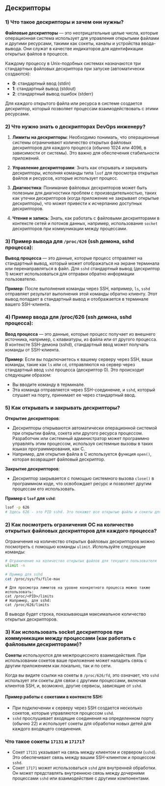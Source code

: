 ## Дескрипторы

### 1) Что такое дескрипторы и зачем они нужны?

**Файловые дескрипторы** — это неотрицательные целые числа, которые операционная система использует для управления открытыми файлами и другими ресурсами, такими как сокеты, каналы и устройства ввода-вывода. Они служат в качестве индикаторов для идентификации открытых файлов в процессе.

Каждому процессу в Unix-подобных системах назначаются три стандартных файловых дескриптора при запуске (автоматически создаются):
- **0**: стандартный ввод (stdin)
- **1**: стандартный вывод (stdout)
- **2**: стандартный вывод ошибок (stderr)

Для каждого открытого файла или ресурса в системе создается дескриптор, который позволяет процессам взаимодействовать с этими ресурсами.

### 2) Что нужно знать о дескрипторах DevOps инженеру?

1. **Лимиты на дескрипторы**: Необходимо понимать, что операционные системы ограничивают количество открытых файловых дескрипторов для каждого процесса (обычно 1024 или 4096, в зависимости от системы). Это важно для обеспечения стабильности приложений.

2. **Управление дескрипторами**: Знать как открывать и закрывать дескрипторы, исполняя команды типа `lsof` для просмотра открытых файлов и ресурсов, которые использует процесс.

3. **Диагностика**: Понимание файловых дескрипторов может быть полезным для диагностики проблем с производительностью, таких как утечки дескрипторов (когда приложение не закрывает открытые дескрипторы), что может привести к исчерпанию доступных дескрипторов.

4. **Чтение и запись**: Знать, как работать с файловыми дескрипторами в контексте сетей и потоков данных, например, использование `socket` дескрипторов при коммуникации между процессами.

### 3) Пример вывода для `/proc/626` (ssh демона, sshd процесса):

**Вывод процесса** — это данные, которые процесс отправляет на стандартный вывод, который может отображаться на экране терминала или перенаправляться в файл. Для `sshd` стандартный вывод (дескриптор 1) может использоваться для отправки обратно информации пользователю.

**Пример**: После выполнения команды через SSH, например, `ls`, `sshd` отправляет результат выполнения этой команды обратно клиенту. Этот вывод попадает в стандартный вывод и отображается в терминале вашего SSH-клиента.

### 4) Пример ввода для /proc/626 (ssh демона, sshd процесса):

**Ввод процесса** — это данные, которые процесс получает из внешнего источника, например, с клавиатуры, из файла или от другого процесса. В контексте SSH-демона (sshd), стандартный ввод может получать команды от SSH-клиента.

**Пример**: Если вы подключаетесь к вашему серверу через SSH, ваши команды, такие как `ls` или `cd`, отправляются на сервер через стандартный ввод `sshd` процесса (дескриптор 0). Это происходит следующим образом:
- Вы вводите команду в терминале.
- Эта команда отправляется через SSH-соединение, и `sshd`, который слушает на порту, принимает ее через стандартный ввод.

### 5) Как открывать и закрывать дескрипторы?

**Открытие дескрипторов**:
- Дескрипторы открываются автоматически операционной системой при открытии файла, сокета или другого ресурса процессом. Разработчик или системный администратор может программно управлять этим процессом, используя системные вызовы в таких языках программирования, как C.
- Например, для открытия файла в C используется функция `open()`, которая возвращает файловый дескриптор.

**Закрытие дескрипторов**:
- Дескриптор закрывается с помощью системного вызова `close()` в программном коде, что освобождает ресурс и позволяет другим процессам его использовать.

**Пример с `lsof` для `sshd`**:
```bash
lsof -p 626
# Здесь 626 - это PID sshd. Это покажет все открытые файлы и сокеты для этого процесса.
```

### 2) Как посмотреть ограничения ОС на количество открытых файловых дескрипторов для каждого процесса?

Ограничения на количество открытых файловых дескрипторов можно посмотреть с помощью команды `ulimit`. Используйте следующие команды:

```bash
# Ограничение на количество открытых файлов для текущего пользователя
ulimit -n

# Пример для sshd
cat /proc/sys/fs/file-max
```

```
# Для просмотра лимитов на уровне конкретного процесса можно также использовать:
cat /proc/<PID>/limits
# Например, для sshd:
cat /proc/626/limits
```

В выводе будет строка, показывающая максимальное количество открытых дескрипторов.
  
### 3) Как использовать socket дескрипторов при коммуникации между процессами (как работать с файловыми дескрипторами)?

**Сокеты** используются для межпроцессного взаимодействия. При использовании сокетов ваше приложение может наладить связь с другим приложением как локально, так и по сети.

Когда вы видите ссылки на сокеты в `/proc/626/fd`, это означает, что `sshd` использует эти сокеты для связи с другими процессами, включая клиентов SSH, и, возможно, другие сервисы, зависящие от `sshd`.

#### Пример работы с сокетами в контексте SSH:

- При подключении к серверу через SSH создается несколько сокетов, которые управляются процессом `sshd`. 
- `sshd` прослушивает входящие соединения на определенном порту (обычно 22) и использует сокеты для обработки новых детей для каждого входящего соединения.

### Что такое сокеты `17131` и `17171`?

- Сокет `17131` указывает на связь между клиентом и сервером (`sshd`). Это обеспечивает связь между вашим SSH-клиентом и процессом `sshd`.
- Сокет `17171` может использоваться `sshd` для внутренней обработки. Он может представлять внутреннюю связь между дочерними процессами `sshd` или взаимодействие с другими компонентами.
